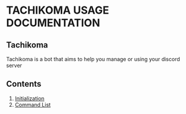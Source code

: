 # TACHIKOMA USAGE DOCUMENTATION

## Tachikoma

Tachikoma is a bot that aims to help you manage or using your discord server

## Contents

1. [Initialization](/Initialization/initialization.md)
2. [Command List](/Commands/commandlist.md)

